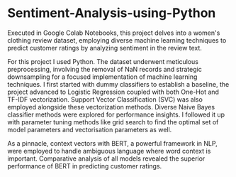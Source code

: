 # Sentiment-Analysis-using-Python

Executed in Google Colab Notebooks, this project delves into a women's clothing review dataset, employing diverse machine learning techniques to predict customer ratings by analyzing sentiment in the review text.

For this project I used Python. The dataset underwent meticulous preprocessing, involving the removal of NaN records and strategic downsampling for a focused implementation of machine learning techniques. I first started with dummy classifiers to establish a baseline, the project advanced to Logistic Regression coupled with both One-Hot and TF-IDF vectorization. Support Vector Classification (SVC) was also employed alongside these vectorization methods. Diverse Naive Bayes classifier methods were explored for performance insights. I followed it up with parameter tuning methods like grid search to find the optimal set of model parameters and vectorisation parameters as well. 

As a pinnacle, context vectors with BERT, a powerful framework in NLP, were employed to handle ambiguous language where word context is important. Comparative analysis of all models revealed the superior performance of BERT in predicting customer ratings.
